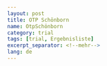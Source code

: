 ```yaml
---
layout: post
title: OTP Schönborn
name: OtpSchönborn
category: trial
tags: [trial, Ergebnisliste]
excerpt_separator: <!--mehr-->
lang: de
---
```


